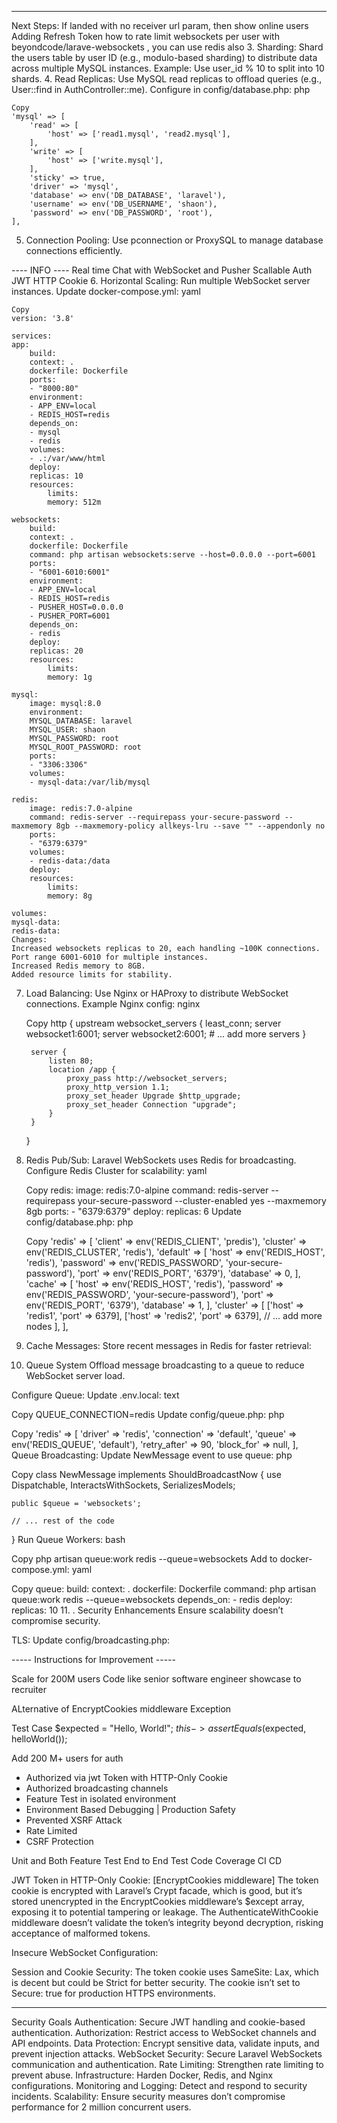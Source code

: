 
---------
Next Steps:
If landed with no receiver url param, then show online users
Adding Refresh Token
how to rate limit websockets per user with beyondcode/larave-websockets , you can use redis also
3. Sharding:
    Shard the users table by user ID (e.g., modulo-based sharding) to distribute data across multiple MySQL instances.
    Example: Use user_id % 10 to split into 10 shards.
4. Read Replicas:
    Use MySQL read replicas to offload queries (e.g., User::find in AuthController::me).
    Configure in config/database.php:
    php

    Copy
    'mysql' => [
        'read' => [
            'host' => ['read1.mysql', 'read2.mysql'],
        ],
        'write' => [
            'host' => ['write.mysql'],
        ],
        'sticky' => true,
        'driver' => 'mysql',
        'database' => env('DB_DATABASE', 'laravel'),
        'username' => env('DB_USERNAME', 'shaon'),
        'password' => env('DB_PASSWORD', 'root'),
    ],
5. Connection Pooling:
Use pconnection or ProxySQL to manage database connections efficiently.

---- INFO ----
Real time Chat with WebSocket and Pusher
Scallable Auth JWT
HTTP Cookie
6. Horizontal Scaling:
    Run multiple WebSocket server instances.
    Update docker-compose.yml:
    yaml

    Copy
    version: '3.8'

    services:
    app:
        build:
        context: .
        dockerfile: Dockerfile
        ports:
        - "8000:80"
        environment:
        - APP_ENV=local
        - REDIS_HOST=redis
        depends_on:
        - mysql
        - redis
        volumes:
        - .:/var/www/html
        deploy:
        replicas: 10
        resources:
            limits:
            memory: 512m

    websockets:
        build:
        context: .
        dockerfile: Dockerfile
        command: php artisan websockets:serve --host=0.0.0.0 --port=6001
        ports:
        - "6001-6010:6001"
        environment:
        - APP_ENV=local
        - REDIS_HOST=redis
        - PUSHER_HOST=0.0.0.0
        - PUSHER_PORT=6001
        depends_on:
        - redis
        deploy:
        replicas: 20
        resources:
            limits:
            memory: 1g

    mysql:
        image: mysql:8.0
        environment:
        MYSQL_DATABASE: laravel
        MYSQL_USER: shaon
        MYSQL_PASSWORD: root
        MYSQL_ROOT_PASSWORD: root
        ports:
        - "3306:3306"
        volumes:
        - mysql-data:/var/lib/mysql

    redis:
        image: redis:7.0-alpine
        command: redis-server --requirepass your-secure-password --maxmemory 8gb --maxmemory-policy allkeys-lru --save "" --appendonly no
        ports:
        - "6379:6379"
        volumes:
        - redis-data:/data
        deploy:
        resources:
            limits:
            memory: 8g

    volumes:
    mysql-data:
    redis-data:
    Changes:
    Increased websockets replicas to 20, each handling ~100K connections.
    Port range 6001-6010 for multiple instances.
    Increased Redis memory to 8GB.
    Added resource limits for stability.
7. Load Balancing:
    Use Nginx or HAProxy to distribute WebSocket connections.
    Example Nginx config:
    nginx

    Copy
    http {
        upstream websocket_servers {
            least_conn;
            server websocket1:6001;
            server websocket2:6001;
            # ... add more servers
        }

        server {
            listen 80;
            location /app {
                proxy_pass http://websocket_servers;
                proxy_http_version 1.1;
                proxy_set_header Upgrade $http_upgrade;
                proxy_set_header Connection "upgrade";
            }
        }
    }
8. Redis Pub/Sub:
    Laravel WebSockets uses Redis for broadcasting. Configure Redis Cluster for scalability:
    yaml

    Copy
    redis:
    image: redis:7.0-alpine
    command: redis-server --requirepass your-secure-password --cluster-enabled yes --maxmemory 8gb
    ports:
        - "6379:6379"
    deploy:
        replicas: 6
    Update config/database.php:
    php

    Copy
    'redis' => [
        'client' => env('REDIS_CLIENT', 'predis'),
        'cluster' => env('REDIS_CLUSTER', 'redis'),
        'default' => [
            'host' => env('REDIS_HOST', 'redis'),
            'password' => env('REDIS_PASSWORD', 'your-secure-password'),
            'port' => env('REDIS_PORT', '6379'),
            'database' => 0,
        ],
        'cache' => [
            'host' => env('REDIS_HOST', 'redis'),
            'password' => env('REDIS_PASSWORD', 'your-secure-password'),
            'port' => env('REDIS_PORT', '6379'),
            'database' => 1,
        ],
        'cluster' => [
            ['host' => 'redis1', 'port' => 6379],
            ['host' => 'redis2', 'port' => 6379],
            // ... add more nodes
        ],
    ],
9. Cache Messages:
Store recent messages in Redis for faster retrieval:
10. Queue System
Offload message broadcasting to a queue to reduce WebSocket server load.

Configure Queue:
Update .env.local:
text

Copy
QUEUE_CONNECTION=redis
Update config/queue.php:
php

Copy
'redis' => [
    'driver' => 'redis',
    'connection' => 'default',
    'queue' => env('REDIS_QUEUE', 'default'),
    'retry_after' => 90,
    'block_for' => null,
],
Queue Broadcasting:
Update NewMessage event to use queue:
php

Copy
class NewMessage implements ShouldBroadcastNow
{
    use Dispatchable, InteractsWithSockets, SerializesModels;

    public $queue = 'websockets';

    // ... rest of the code
}
Run Queue Workers:
bash

Copy
php artisan queue:work redis --queue=websockets
Add to docker-compose.yml:
yaml

Copy
queue:
  build:
    context: .
    dockerfile: Dockerfile
  command: php artisan queue:work redis --queue=websockets
  depends_on:
    - redis
  deploy:
    replicas: 10
11. . Security Enhancements
Ensure scalability doesn’t compromise security.

TLS:
Update config/broadcasting.php:



----- Instructions for Improvement -----

Scale for 200M users
Code like senior software engineer showcase to recruiter

ALternative of EncryptCookies middleware Exception


Test Case
$expected = "Hello, World!";
$this->assertEquals($expected, helloWorld());



Add 200 M+ users for auth

- Authorized via jwt Token with HTTP-Only Cookie
- Authorized broadcasting channels
- Feature Test in isolated environment
- Environment Based Debugging | Production Safety
- Prevented XSRF Attack
- Rate Limited
- CSRF Protection

Unit and Both Feature Test
End to End Test
Code Coverage
CI
CD



JWT Token in HTTP-Only Cookie: [EncryptCookies middleware]
The token cookie is encrypted with Laravel’s Crypt facade, which is good, but it’s stored unencrypted in the EncryptCookies middleware’s $except array, exposing it to potential tampering or leakage.
The AuthenticateWithCookie middleware doesn’t validate the token’s integrity beyond decryption, risking acceptance of malformed tokens.




Insecure WebSocket Configuration:

Session and Cookie Security:
The token cookie uses SameSite: Lax, which is decent but could be Strict for better security.
The cookie isn’t set to Secure: true for production HTTPS environments.



---------------
Security Goals
Authentication: Secure JWT handling and cookie-based authentication.
Authorization: Restrict access to WebSocket channels and API endpoints.
Data Protection: Encrypt sensitive data, validate inputs, and prevent injection attacks.
WebSocket Security: Secure Laravel WebSockets communication and authentication.
Rate Limiting: Strengthen rate limiting to prevent abuse.
Infrastructure: Harden Docker, Redis, and Nginx configurations.
Monitoring and Logging: Detect and respond to security incidents.
Scalability: Ensure security measures don’t compromise performance for 2 million concurrent users.

